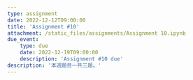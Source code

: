 ```yaml
---
type: assignment
date: 2022-12-12T09:00:00
title: 'Assignment #10'
attachment: /static_files/assignments/Assignment 10.ipynb
due_event: 
    type: due
    date: 2022-12-19T09:00:00
    description: 'Assignment #10 due'
description: '本週題目一共三題。'
---
```

